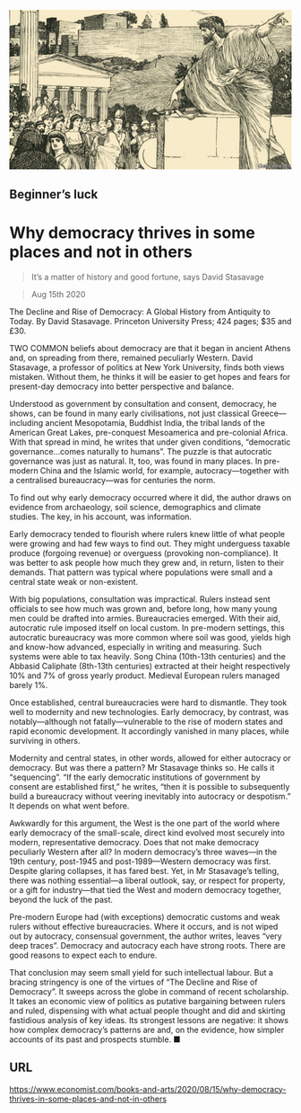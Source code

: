 ![](./images/20200815_BKP505.jpg)

## Beginner’s luck

# Why democracy thrives in some places and not in others

> It’s a matter of history and good fortune, says David Stasavage

> Aug 15th 2020

The Decline and Rise of Democracy: A Global History from Antiquity to Today. By David Stasavage. Princeton University Press; 424 pages; $35 and £30.

TWO COMMON beliefs about democracy are that it began in ancient Athens and, on spreading from there, remained peculiarly Western. David Stasavage, a professor of politics at New York University, finds both views mistaken. Without them, he thinks it will be easier to get hopes and fears for present-day democracy into better perspective and balance.

Understood as government by consultation and consent, democracy, he shows, can be found in many early civilisations, not just classical Greece—including ancient Mesopotamia, Buddhist India, the tribal lands of the American Great Lakes, pre-conquest Mesoamerica and pre-colonial Africa. With that spread in mind, he writes that under given conditions, “democratic governance…comes naturally to humans”. The puzzle is that autocratic governance was just as natural. It, too, was found in many places. In pre-modern China and the Islamic world, for example, autocracy—together with a centralised bureaucracy—was for centuries the norm.

To find out why early democracy occurred where it did, the author draws on evidence from archaeology, soil science, demographics and climate studies. The key, in his account, was information.

Early democracy tended to flourish where rulers knew little of what people were growing and had few ways to find out. They might underguess taxable produce (forgoing revenue) or overguess (provoking non-compliance). It was better to ask people how much they grew and, in return, listen to their demands. That pattern was typical where populations were small and a central state weak or non-existent.

With big populations, consultation was impractical. Rulers instead sent officials to see how much was grown and, before long, how many young men could be drafted into armies. Bureaucracies emerged. With their aid, autocratic rule imposed itself on local custom. In pre-modern settings, this autocratic bureaucracy was more common where soil was good, yields high and know-how advanced, especially in writing and measuring. Such systems were able to tax heavily. Song China (10th-13th centuries) and the Abbasid Caliphate (8th-13th centuries) extracted at their height respectively 10% and 7% of gross yearly product. Medieval European rulers managed barely 1%.

Once established, central bureaucracies were hard to dismantle. They took well to modernity and new technologies. Early democracy, by contrast, was notably—although not fatally—vulnerable to the rise of modern states and rapid economic development. It accordingly vanished in many places, while surviving in others.

Modernity and central states, in other words, allowed for either autocracy or democracy. But was there a pattern? Mr Stasavage thinks so. He calls it “sequencing”. “If the early democratic institutions of government by consent are established first,” he writes, “then it is possible to subsequently build a bureaucracy without veering inevitably into autocracy or despotism.” It depends on what went before.

Awkwardly for this argument, the West is the one part of the world where early democracy of the small-scale, direct kind evolved most securely into modern, representative democracy. Does that not make democracy peculiarly Western after all? In modern democracy’s three waves—in the 19th century, post-1945 and post-1989—Western democracy was first. Despite glaring collapses, it has fared best. Yet, in Mr Stasavage’s telling, there was nothing essential—a liberal outlook, say, or respect for property, or a gift for industry—that tied the West and modern democracy together, beyond the luck of the past.

Pre-modern Europe had (with exceptions) democratic customs and weak rulers without effective bureaucracies. Where it occurs, and is not wiped out by autocracy, consensual government, the author writes, leaves “very deep traces”. Democracy and autocracy each have strong roots. There are good reasons to expect each to endure.

That conclusion may seem small yield for such intellectual labour. But a bracing stringency is one of the virtues of “The Decline and Rise of Democracy”. It sweeps across the globe in command of recent scholarship. It takes an economic view of politics as putative bargaining between rulers and ruled, dispensing with what actual people thought and did and skirting fastidious analysis of key ideas. Its strongest lessons are negative: it shows how complex democracy’s patterns are and, on the evidence, how simpler accounts of its past and prospects stumble. ■

## URL

https://www.economist.com/books-and-arts/2020/08/15/why-democracy-thrives-in-some-places-and-not-in-others

